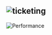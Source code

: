 ![ticketing](https://github.com/SB0912/WG-Projects/assets/115675038/8d511938-731a-4717-b302-1a9f989525e5)
---
![Performance](https://github.com/SB0912/WG-Projects/assets/115675038/cb3f42ab-afaa-4637-a3ff-8f351b0bf5f1)
